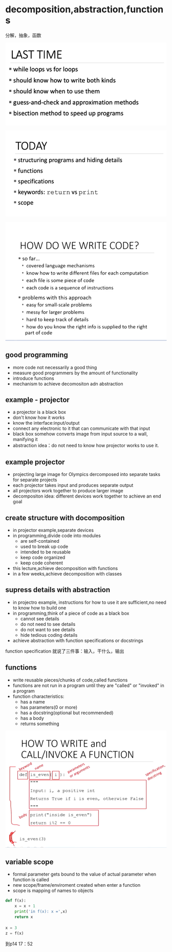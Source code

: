 # decomposition,abstraction,functions
分解，抽象，函数  

![image-20220213142826565](https://raw.githubusercontent.com/lunnche/picgo-image/main/image-20220213142826565.png)

![image-20220213142850141](https://raw.githubusercontent.com/lunnche/picgo-image/main/image-20220213142850141.png)

![image-20220213143912079](https://raw.githubusercontent.com/lunnche/picgo-image/main/image-20220213143912079.png)

## good programming
*  more code not necessarily a good thing
*  measure good programmers by the amount of functionality
*  introduce functions
*  mechanism to achieve decomositon adn abstraction

## example - projector
* a projector is a black box
* don't know how it works
* know the interface:input/output
* connect any electronic to it that can communicate with that input
* black box somehow converts image from input source to a wall, manifying it 
* abstraction idea：do not need to know how projector works to use it. 

## example projector
* projecting large image for Olympics dercomposed into separate tasks for separate projects 
* each projector takes input and produces separate output
* all projectors work together to produce larger image
* decompositon idea: different devices work together to achieve an end goal  

## create structure with docomposition
* in projector example,separate devices
* in programming,divide code into modules
    * are self-contained
    * used to break up code
    * intended to be reusable
    * keep code organized
    * keep code coherent
* this lecture,achieve decomposition with functions
* in a few weeks,achieve decomposition with classes

## supress details with abstraction
* in projectro example, instructions for how to use it are sufficient,no need to know how to build one
* in programming,think of a piece of code as a black box
    * cannot see details
    * do not need to see details
    * do not want to see details
    * hide tedious coding details
* achieve abstraction with function specifications or docstrings

function specification 就说了三件事：输入，干什么，输出  

## functions 
* write reusable pieces/chunks of code,called functions
* functions are not run in a program until they are "called" or "invoked" in a program
* function characteristics:
    * has a name
    * has parameters(0 or more)
    * has a docstring(optional but recommended)
    * has a body
    * returns something 

![image-20220213154025085](https://raw.githubusercontent.com/lunnche/picgo-image/main/image-20220213154025085.png)

## variable scope
* formal parameter gets bound to the value of actual parameter when function is called
* new scope/frame/enviroment created when enter a function
* scope is mapping of names to objects
```python
def f(x):
    x = x + 1
    print('in f(x): x =',x)
    return x

x = 3
z = f(x)
```

到p14 17：52
